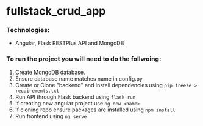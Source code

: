 # fullstack_crud_app

### Technologies:
* Angular, Flask RESTPlus API and MongoDB

### To run the project you will need to do the follwoing:

1. Create MongoDB database.
2. Ensure database name matches name in config.py
3. Create or Clone "backend" and install dependencies using `pip freeze > requirements.txt` 
4. Run API through Flask backend using `flask run`
5. If creating new angular project use `ng new <name>`
6. If cloning repo ensure packages are installed using `npm install`
7. Run frontend using `ng serve`
